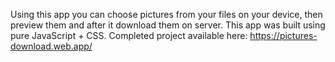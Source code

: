 Using this app you can choose pictures from your files on your device, then preview them and after it download them on server.
This app was built using pure JavaScript + CSS.
Completed project available here: https://pictures-download.web.app/
